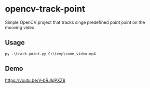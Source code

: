 # opencv-track-point

Simple OpenCV project that tracks singe predefined point point on the mooving video.

## Usage

```
py .\track-point.py C:\temp\some_video.mp4
```

## Demo

https://youtu.be/V-bRJIgPXZ8